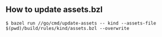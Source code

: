 ## How to update assets.bzl

```
$ bazel run //go/cmd/update-assets -- kind --assets-file $(pwd)/build/rules/kind/assets.bzl --overwrite
```
